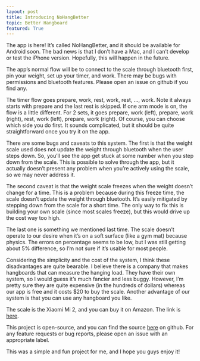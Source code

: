 ```yaml
---
layout: post
title: Introducing NoHangBetter
topic: Better Hangboard
featured: True
---
```


The app is here! It’s called NoHangBetter, and it should be available for Android soon.
The bad news is that I don’t have a Mac, and I can’t develop or test the iPhone version.
Hopefully, this will happen in the future.

The app’s normal flow will be to connect to the scale through bluetooth first, pin your weight, set up your timer, and work.
There may be bugs with permissions and bluetooth features.
Please open an issue on github if you find any.

The timer flow goes prepare, work, rest, work, rest, …, work.
Note it always starts with prepare and the last rest is skipped.
If one arm mode is on, the flow is a little different.
For 2 sets, it goes prepare, work (left), prepare, work (right), rest, work (left), prepare, work (right).
Of course, you can choose which side you do first. 
It sounds complicated, but it should be quite straightforward once you try it on the app.

There are some bugs and caveats to this system.
The first is that the weight scale used does not update the weight through bluetooth when the user steps down.
So, you’ll see the app get stuck at some number when you step down from the scale.
This is possible to solve through the app, but it actually doesn’t present any problem when you’re actively using the scale, so we may never address it.

The second caveat is that the weight scale freezes when the weight doesn’t change for a time.
This is a problem because during this freeze time, the scale doesn’t update the weight through bluetooth.
It’s easily mitigated by stepping down from the scale for a short time.
The only way to fix this is building your own scale (since most scales freeze), but this would drive up the cost way too high.

The last one is something we mentioned last time.
The scale doesn’t operate to our desire when it’s on a soft surface (like a gym mat) because physics.
The errors on percentage seems to be low, but I was still getting about 5% difference, so I’m not sure if it’s usable for most people.

Considering the simplicity and the cost of the system, I think these disadvantages are quite bearable.
I believe there is a company that makes hangboards that can measure the hanging load.
They have their own system, so I would guess it’s much fancier and less buggy.
However, I’m pretty sure they are quite expensive (in the hundreds of dollars) whereas our app is free and it costs $20 to buy the scale.
Another advantage of our system is that you can use any hangboard you like.

The scale is the Xiaomi Mi 2, and you can buy it on Amazon.
The link is [here](https://a.co/d/dXOVuXT).

This project is open-source, and you can find the source [here](https://github.com/collodi/nohangbetter) on github.
For any feature requests or bug reports, please open an issue with an appropriate label.


This was a simple and fun project for me, and I hope you guys enjoy it!
